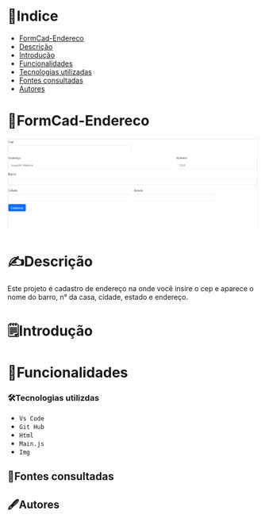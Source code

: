 # 📃Indice
* [FormCad-Endereco](#formcad-endereco)
* [Descrição](#descrição)
* [Introdução](#introdução)
* [Funcionalidades](#funcionalidades)
* [Tecnologias utilizadas](#tecnologias-utilizdas)
* [Fontes consultadas](#fontes-consultadas)
* [Autores](#autores)

# 📁FormCad-Endereco
 ![Capa do projeto](img/Capa.png.png)

# ✍️Descrição
Este projeto é cadastro de endereço na onde você insire o cep e aparece o nome do barro, n° da casa, cidade, estado e endereço.
# 🗒️Introdução

# 🔧Funcionalidades

### 🛠️Tecnologias utilizdas
* ``Vs Code``
* ``Git Hub``
* ``Html``
* ``Main.js``
* ``Img``
## 📝Fontes consultadas

## 🖋️Autores